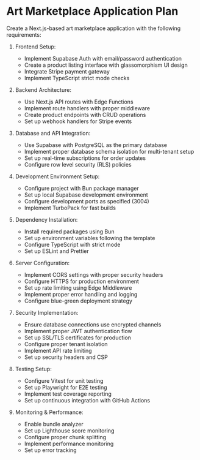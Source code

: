 # Art Marketplace Application Plan

Create a Next.js-based art marketplace application with the following requirements:

1. Frontend Setup:
   - Implement Supabase Auth with email/password authentication
   - Create a product listing interface with glassomorphism UI design
   - Integrate Stripe payment gateway
   - Implement TypeScript strict mode checks

2. Backend Architecture:
   - Use Next.js API routes with Edge Functions 
   - Implement route handlers with proper middleware
   - Create product endpoints with CRUD operations
   - Set up webhook handlers for Stripe events

3. Database and API Integration:
   - Use Supabase with PostgreSQL as the primary database
   - Implement proper database schema isolation for multi-tenant setup
   - Set up real-time subscriptions for order updates
   - Configure row level security (RLS) policies

4. Development Environment Setup:
   - Configure project with Bun package manager
   - Set up local Supabase development environment
   - Configure development ports as specified (3004)
   - Implement TurboPack for fast builds

5. Dependency Installation:
   - Install required packages using Bun
   - Set up environment variables following the template
   - Configure TypeScript with strict mode
   - Set up ESLint and Prettier

6. Server Configuration:
   - Implement CORS settings with proper security headers
   - Configure HTTPS for production environment
   - Set up rate limiting using Edge Middleware
   - Implement proper error handling and logging
   - Configure blue-green deployment strategy

7. Security Implementation:
   - Ensure database connections use encrypted channels
   - Implement proper JWT authentication flow
   - Set up SSL/TLS certificates for production
   - Configure proper tenant isolation
   - Implement API rate limiting
   - Set up security headers and CSP

8. Testing Setup:
   - Configure Vitest for unit testing
   - Set up Playwright for E2E testing
   - Implement test coverage reporting
   - Set up continuous integration with GitHub Actions

9. Monitoring & Performance:
   - Enable bundle analyzer
   - Set up Lighthouse score monitoring
   - Configure proper chunk splitting
   - Implement performance monitoring
   - Set up error tracking